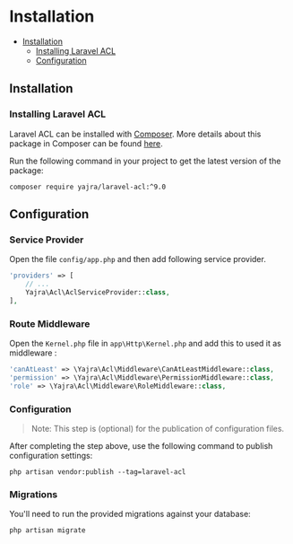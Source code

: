 # Installation

- [Installation](#installation)
    - [Installing Laravel ACL](#installing-laravel-acl)
    - [Configuration](#configuration)

<a name="installation"></a>
## Installation

<a name="installing-laravel-acl"></a>
### Installing Laravel ACL

Laravel ACL can be installed with [Composer](http://getcomposer.org/doc/00-intro.md). More details about this package in Composer can be found [here](https://packagist.org/packages/yajra/laravel-acl).

Run the following command in your project to get the latest version of the package:

```
composer require yajra/laravel-acl:^9.0
```

<a name="configuration"></a>
## Configuration

### Service Provider
Open the file ```config/app.php``` and then add following service provider.

```php
'providers' => [
    // ...
    Yajra\Acl\AclServiceProvider::class,
],
```

### Route Middleware
Open the `Kernel.php` file in `app\Http\Kernel.php` and add this to used it as middleware :

```php
'canAtLeast' => \Yajra\Acl\Middleware\CanAtLeastMiddleware::class,
'permission' => \Yajra\Acl\Middleware\PermissionMiddleware::class,
'role' => \Yajra\Acl\Middleware\RoleMiddleware::class,
```

### Configuration
> Note: This step is (optional) for the publication of configuration files.

After completing the step above, use the following command to publish configuration settings:

```
php artisan vendor:publish --tag=laravel-acl
```

### Migrations
You'll need to run the provided migrations against your database:

```php
php artisan migrate
```
